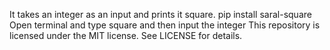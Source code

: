 It takes an integer as an input and prints it square.
pip install saral-square
Open terminal and type square and then input the integer
This repository is licensed under the MIT license. See LICENSE for details.